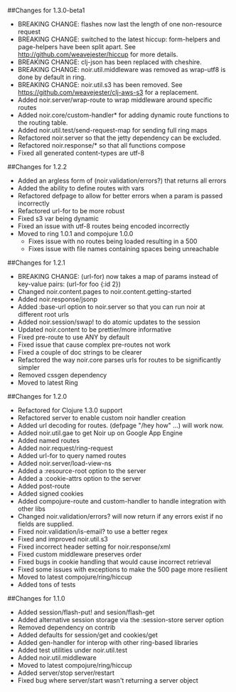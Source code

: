 ##Changes for 1.3.0-beta1
* BREAKING CHANGE: flashes now last the length of one non-resource request
* BREAKING CHANGE: switched to the latest hiccup: form-helpers and page-helpers have been split apart. See http://github.com/weavejester/hiccup for more details.
* BREAKING CHANGE: clj-json has been replaced with cheshire.
* BREAKING CHANGE: noir.util.middleware was removed as wrap-utf8 is done by default in ring.
* BREAKING CHANGE: noir.util.s3 has been removed. See https://github.com/weavejester/clj-aws-s3 for a replacement.
* Added noir.server/wrap-route to wrap middleware around specific routes
* Added noir.core/custom-handler* for adding dynamic route functions to the routing table.
* Added noir.util.test/send-request-map for sending full ring maps
* Refactored noir.server so that the jetty dependency can be excluded.
* Refactored noir.response/* so that all functions compose
* Fixed all generated content-types are utf-8

##Changes for 1.2.2
* Added an argless form of (noir.validation/errors?) that returns all errors
* Added the ability to define routes with vars
* Refactored defpage to allow for better errors when a param is passed incorrectly
* Refactored url-for to be more robust
* Fixed s3 var being dynamic
* Fixed an issue with utf-8 routes being encoded incorrectly
* Moved to ring 1.0.1 and compojure 1.0.0
    * Fixes issue with no routes being loaded resulting in a 500
    * Fixes issue with file names containing spaces being unreachable

##Changes for 1.2.1
* BREAKING CHANGE: (url-for) now takes a map of params instead of key-value pairs: (url-for foo {:id 2})
* Changed noir.content.pages to noir.content.getting-started
* Added noir.response/jsonp
* Added :base-url option to noir.server so that you can run noir at different root urls
* Added noir.session/swap! to do atomic updates to the session
* Updated noir.content to be prettier/more informative 
* Fixed pre-route to use ANY by default
* Fixed issue that cause complex pre-routes not work
* Fixed a couple of doc strings to be clearer
* Refactored the way noir.core parses urls for routes to be significantly simpler
* Removed cssgen dependency
* Moved to latest Ring

##Changes for 1.2.0

* Refactored for Clojure 1.3.0 support
* Refactored server to enable custom noir handler creation
* Added url decoding for routes. (defpage "/hey how" ...) will work now.
* Added noir.util.gae to get Noir up on Google App Engine
* Added named routes 
* Added noir.request/ring-request
* Added url-for to query named routes
* Added noir.server/load-view-ns
* Added a :resource-root option to the server
* Added a :cookie-attrs option to the server
* Added post-route
* Added signed cookies
* Added compojure-route and custom-handler to handle integration with other libs
* Changed noir.validation/errors? will now return if any errors exist if no fields are supplied.
* Fixed noir.validation/is-email? to use a better regex
* Fixed and improved noir.util.s3
* Fixed incorrect header setting for noir.response/xml
* Fixed custom middleware preserves order
* Fixed bugs in cookie handling that would cause incorrect retrieval
* Fixed some issues with exceptions to make the 500 page more resilient
* Moved to latest compojure/ring/hiccup
* Added tons of tests


##Changes for 1.1.0

* Added session/flash-put! and sesion/flash-get
* Added alternative session storage via the :session-store server option
* Removed dependency on contrib
* Added defaults for session/get and cookies/get
* Added gen-handler for interop with other ring-based libraries
* Added test utilities under noir.util.test
* Added noir.util.middleware
* Moved to latest compojure/ring/hiccup
* Added server/stop server/restart
* Fixed bug where server/start wasn't returning a server object
